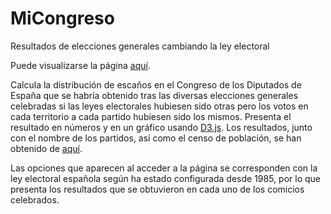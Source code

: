 # MiCongreso
Resultados de elecciones generales cambiando la ley electoral

Puede visualizarse la página [aquí](https://josemam.github.io/MiCongreso).

Calcula la distribución de escaños en el Congreso de los Diputados de España
que se habría obtenido tras las diversas elecciones generales celebradas si
las leyes electorales hubiesen sido otras pero los votos en cada territorio a
cada partido hubiesen sido los mismos. Presenta el resultado en números y en un
gráfico usando [D3.js](https://github.com/mbostock/d3). Los resultados, junto
con el nombre de los partidos, así como el censo de población, se han obtenido de
[aquí](http://www.infoelectoral.mir.es/min/areaDescarga.html).

Las opciones que aparecen al acceder a la página se corresponden con la ley
electoral española según ha estado configurada desde 1985, por lo que presenta
los resultados que se obtuvieron en cada uno de los comicios celebrados.
